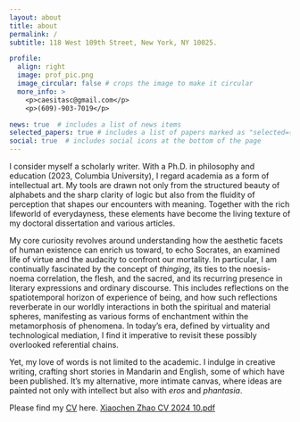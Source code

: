 ```yaml
---
layout: about
title: about
permalink: /
subtitle: 118 West 109th Street, New York, NY 10025. 

profile:
  align: right
  image: prof_pic.png
  image_circular: false # crops the image to make it circular
  more_info: >
    <p>caesitasc@gmail.com</p>
    <p>(609)-903-7019</p>

news: true  # includes a list of news items
selected_papers: true # includes a list of papers marked as "selected={true}"
social: true  # includes social icons at the bottom of the page
---
```


I consider myself a scholarly writer. With a Ph.D. in philosophy and education (2023, Columbia University), I regard academia as a form of intellectual art. My tools are drawn not only from the structured beauty of alphabets and the sharp clarity of logic but also from the fluidity of perception that shapes our encounters with meaning. Together with the rich lifeworld of everydayness, these elements have become the living texture of my doctoral dissertation and various articles.

My core curiosity revolves around understanding how the aesthetic facets of human existence can enrich us toward, to echo Socrates, an examined life of virtue and the audacity to confront our mortality. In particular, I am continually fascinated by the concept of <i>thinging</i>, its ties to the noesis-noema correlation, the flesh, and the sacred, and its recurring presence in literary expressions and ordinary discourse. This includes reflections on the spatiotemporal horizon of experience of being, and how such reflections reverberate in our worldly interactions in both the spiritual and material spheres, manifesting as various forms of enchantment within the metamorphosis of phenomena. In today’s era, defined by virtuality and technological mediation, I find it imperative to revisit these possibly overlooked referential chains.

Yet, my love of words is not limited to the academic. I indulge in creative writing, crafting short stories in Mandarin and English, some of which have been published. It’s my alternative, more intimate canvas, where ideas are painted not only with intellect but also with <i>eros</i> and <i>phantasia</i>.

Please find my <a href='#'>CV</a> here.
[Xiaochen Zhao CV 2024 10.pdf](https://github.com/user-attachments/files/17372988/Xiaochen.Zhao.CV.2024.10.pdf)
